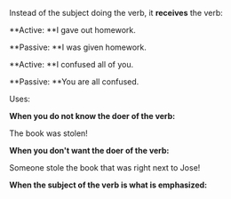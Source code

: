 Instead of the subject doing the verb, it **receives** the verb:

**Active: **I gave out homework.  

**Passive: **I was given homework.  

**Active: **I confused all of you.  

**Passive: **You are all confused.  

Uses: 

**When you do not know the doer of the verb:**

The book was stolen!

**When you don't want the doer of the verb:**  

Someone stole the book that was right next to Jose!

**When the subject of the verb is what is emphasized:**
